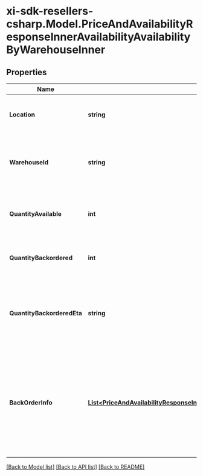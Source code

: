 # xi-sdk-resellers-csharp.Model.PriceAndAvailabilityResponseInnerAvailabilityAvailabilityByWarehouseInner

## Properties

Name | Type | Description | Notes
------------ | ------------- | ------------- | -------------
**Location** | **string** | Indicates where (location) the product is available. | [optional] 
**WarehouseId** | **string** | Indicates where (Ingram Warehouse Id) the product is available. | [optional] 
**QuantityAvailable** | **int** | The quantity of the product available in a given warehouse. | [optional] 
**QuantityBackordered** | **int** | The quantity of a product backordered in a given warehouse. | [optional] 
**QuantityBackorderedEta** | **string** | The estimated time of arrival of a product that has been backordered in a given warehouse. | [optional] 
**BackOrderInfo** | [**List&lt;PriceAndAvailabilityResponseInnerAvailabilityAvailabilityByWarehouseInnerBackOrderInfoInner&gt;**](PriceAndAvailabilityResponseInnerAvailabilityAvailabilityByWarehouseInnerBackOrderInfoInner.md) | *Currently, this feature is not available in these countries (Mexico, Turkey, New Zealand, Colombia, Chile, Brazil, Peru, Western Sahara). | [optional] 

[[Back to Model list]](../README.md#documentation-for-models) [[Back to API list]](../README.md#documentation-for-api-endpoints) [[Back to README]](../README.md)


